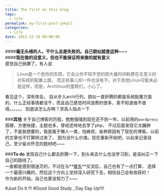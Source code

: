 ```yaml
---
title: The first on this blog
tags:
  - life
permalink: my-first-post-jekyll
categories:
  - Life
date: 2012-12-10 00:00:00
---
```


####**毫无头绪的人，干什么总是失败的。自己貌似就是这种~~~**    
####**现在做的没意义，但也不能保证将来做的就有意义**     
感觉自己弱爆了，有人说		
>Linux是一个危险的东西，它会让你不知不觉的把大量时间耗费在无意义的对系统的配置上面，
而正经事儿却一件也没有干。对于其他Linux可能未必是这样，但是，Archlinux的童鞋们，小心了。     
        		
看见这个，深有体会，
自从步入arch行列，貌似一直折腾的都是系统配置方面的，什么正经事情都没干，而且自己感觉时间浪费的很多，真不知道值不值得。。。。。。
到底该怎么办啊？求高人指点一下     
      
###**其他**
关于自己博客的历程，勉勉强强到现在还不到一年，以前用的`wordpress`搭建，方便快捷，主题也多，曾经还特地去学了php，
不过后面发现它太臃肿了，不是我想要的，我是属于懒人一类，怕麻烦，各种原因有了现在的博客。以前的文章也不打算转过来了，
因为没什么价值。现在重新开始吧，以此来记录自己，至少留点怀念的题材吧~~~     
       
	   
###**To do**
发现自己什么都去折腾一下，到头来去什么也没学习到，是该纠正一下自己的路线了。    
一直都是感到很迷茫的，不过在与**[傻东](http://sillydong.com/)**交流后，自己也有了一点打算，
选择一个最感兴趣的，然后这个方向上坚持深入研究下去，相信自己会有收获的！    
作为新的开始，自己也更该努力了~~~    

#Just Do It !!!
#Good Good Study , Day Day Up!!!!
